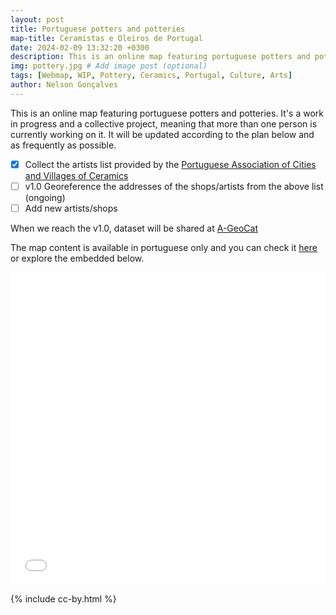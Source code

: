 ```yaml
---
layout: post
title: Portuguese potters and potteries
map-title: Ceramistas e Oleiros de Portugal
date: 2024-02-09 13:32:20 +0300
description: This is an online map featuring portuguese potters and potteries. # Add post description (optional)
img: pottery.jpg # Add image post (optional)
tags: [Webmap, WIP, Pottery, Ceramics, Portugal, Culture, Arts]
author: Nelson Gonçalves
---
```


This is an online map featuring portuguese potters and potteries. It's a work in progress and a collective project, meaning that more than one person is currently working on it. It will be updated according to the plan below and as frequently as possible.

- [x] Collect the artists list provided by the [Portuguese Association of Cities and Villages of Ceramics](https://ceramicadeportugal.pt/)
- [ ] v1.0 Georeference the addresses of the shops/artists from the above list (ongoing)
- [ ] Add new artists/shops

When we reach the v1.0, dataset will be shared at [A-GeoCat](https://a-geocat.alfobre.com/)

The map content is available in portuguese only and you can check it [here](https://umap.openstreetmap.fr/en/map/ceramistas-e-oleiros-de-portugal_1021961#7/40.019/-6.976) or explore the embedded below.


<iframe width="100%" height="500px" frameborder="0" allowfullscreen allow="geolocation" src="//umap.openstreetmap.fr/en/map/ceramistas-e-oleiros-de-portugal_1021961?scaleControl=false&miniMap=false&scrollWheelZoom=true&zoomControl=false&editMode=disabled&moreControl=true&searchControl=null&tilelayersControl=null&embedControl=false&datalayersControl=true&onLoadPanel=undefined&captionBar=false&captionMenus=true&measureControl=false&fullscreenControl=null&editinosmControl=false"></iframe>


{% include cc-by.html %}
